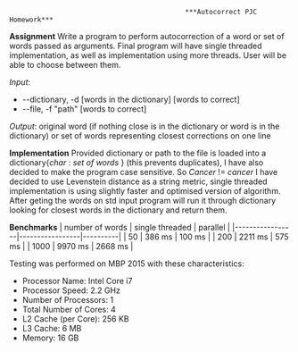                                                 ***Autocorrect PJC Homework***

**Assignment**
Write a program to perform autocorrection of a word or set of words passed as arguments. Final program will have single threaded implementation, as well as implementation using more threads. User will be able to choose between them.

*Input*: 
- --dictionary, -d  [words in the dictionary] [words to correct]
- --file, -f "path"  [words to correct]
             
*Output*: 
original word (if nothing close is in the dictionary or word is in the dictionary) or set of words representing closest corrections on one line

**Implementation** 
Provided dictionary or path to the file is loaded into a dictionary{*char* : *set of words* } (this prevents duplicates), I have also decided to make the program case sensitive. So *Cancer* != *cancer*
I have decided to use Levenstein distance as a string metric, single threaded implementation is using slightly faster and optimised version of algorithm.
After geting the words on std input program will run it through dictionary looking for closest words in the dictionary and return them.

**Benchmarks**
| number of words | single threaded | parallel |
|-----------------|-----------------|----------|
| 50              | 386 ms          | 100 ms   |
| 200             | 2211 ms         | 575 ms   |
| 1000            | 9970 ms         | 2668 ms  |


Testing was performed on MBP 2015 with these characteristics:
- Processor Name:    Intel Core i7
- Processor Speed:    2.2 GHz
- Number of Processors:    1
- Total Number of Cores:    4
- L2 Cache (per Core):    256 KB
- L3 Cache:    6 MB
- Memory:    16 GB
                         
